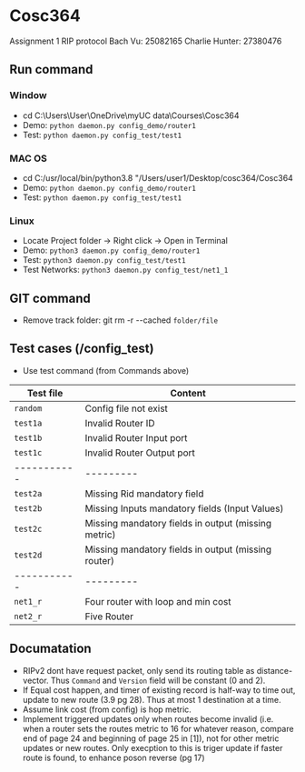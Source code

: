 # Cosc364

Assignment 1 RIP protocol
Bach Vu: 25082165
Charlie Hunter: 27380476

## Run command

### Window

- cd C:\Users\User\OneDrive\myUC data\Courses\Cosc364
- Demo: `python daemon.py config_demo/router1`
- Test: `python daemon.py config_test/test1`

### MAC OS

- cd C:/usr/local/bin/python3.8 "/Users/user1/Desktop/cosc364/Cosc364
- Demo: `python daemon.py config_demo/router1`
- Test: `python daemon.py config_test/test1`

### Linux

- Locate Project folder -> Right click -> Open in Terminal
- Demo: `python3 daemon.py config_demo/router1`
- Test: `python3 daemon.py config_test/test1`
- Test Networks: `python3 daemon.py config_test/net1_1`

## GIT command

- Remove track folder: git rm -r --cached `folder/file`

## Test cases (/config_test)

- Use test command (from Commands above)

| Test file | Content |
|-----------|---------|
| `random`  | Config file not exist      |
| `test1a`  | Invalid Router ID          |
| `test1b`  | Invalid Router Input port  |
| `test1c`  | Invalid Router Output port |
|-----------|---------|
| `test2a`  | Missing Rid mandatory field  |
| `test2b`  | Missing Inputs mandatory fields (Input Values)  |
| `test2c`  | Missing mandatory fields in output (missing metric)  |
| `test2d`  | Missing mandatory fields in output (missing router)  |
|-----------|---------|
| `net1_r`  | Four router with loop and min cost |
| `net2_r`  | Five Router |


## Documatation

- RIPv2 dont have request packet, only send its routing table as distance-vector. Thus `Command` and `Version` field will be constant (0 and 2).
- If Equal cost happen, and timer of existing record is half-way to time out, update to new route (3.9 pg 28). Thus at most 1 destination at a time.
- Assume link cost (from config) is hop metric.
- Implement triggered updates only when routes become invalid (i.e. when a router
sets the routes metric to 16 for whatever reason, compare end of page 24 and
beginning of page 25 in [1]), not for other metric updates or new routes.
Only execption to this is triger update if faster route is found, to enhance poson reverse (pg 17)
